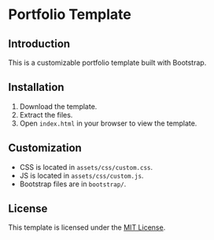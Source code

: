 # Portfolio Template

## Introduction
This is a customizable portfolio template built with Bootstrap.

## Installation
1. Download the template.
2. Extract the files.
3. Open `index.html` in your browser to view the template.

## Customization
- CSS is located in `assets/css/custom.css`.
- JS is located in `assets/css/custom.js`.
- Bootstrap files are in `bootstrap/`.

## License
This template is licensed under the [MIT License](LICENSE.md).
